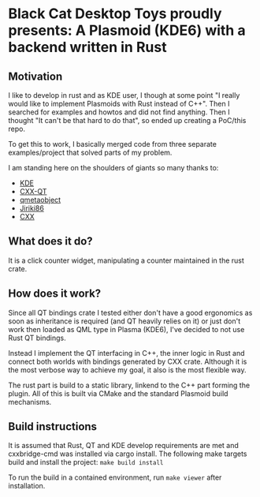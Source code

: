 # Black Cat Desktop Toys proudly presents: A Plasmoid (KDE6) with a backend written in Rust

## Motivation

I like to develop in rust and as KDE user, I though at some point "I really would like to implement Plasmoids with Rust instead of C++".
Then I searched for examples and howtos and did not find anything. Then I thought "It can't be that hard to do that", so ended up creating a PoC/this repo.

To get this to work, I basically merged code from three separate examples/project that solved parts of my problem.

I am standing here on the shoulders of giants so many thanks to:

- [KDE](https://github.com/KDE/plasma-framework)
- [CXX-QT](https://github.com/KDAB/cxx-qt)
- [qmetaobject](https://github.com/woboq/qmetaobject-rs)
- [Jiriki86](https://github.com/Jiriki86/Connect4)
- [CXX](https://github.com/dtolnay/cxx)

## What does it do?

It is a click counter widget, manipulating a counter maintained in the rust crate.

## How does it work?

Since all QT bindings crate I tested either don't have a good ergonomics as soon as inheritance is required (and QT heavily relies on it)
or just don't work then loaded as QML type in Plasma (KDE6), I've decided to not use Rust QT bindings.

Instead I implement the QT interfacing in C++, the inner logic in Rust and connect both worlds with bindings generated by CXX crate.
Although it is the most verbose way to achieve my goal, it also is the most flexible way.

The rust part is build to a static library, linkend to the C++ part forming the plugin. All of this is built via CMake and the standard Plasmoid build mechanisms.

## Build instructions

It is assumed that Rust, QT and KDE develop requirements are met and cxxbridge-cmd was installed via cargo install.
The following make targets build and install the project: `make build install`

To run the build in a contained environment, run `make viewer` after installation.

